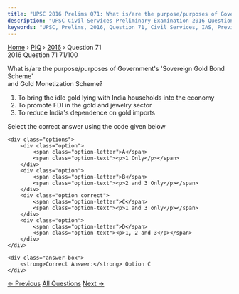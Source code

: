 ```yaml
---
title: "UPSC 2016 Prelims Q71: What is/are the purpose/purposes of Government's 'Sovereign..."
description: "UPSC Civil Services Preliminary Examination 2016 Question 71 with options and answer"
keywords: "UPSC, Prelims, 2016, Question 71, Civil Services, IAS, Previous Year Questions"
---
```


<nav class="breadcrumb">
    <a href="../../">Home</a>
    <span>›</span>
    <a href="../">PIQ</a>
    <span>›</span>
    <a href="./">2016</a>
    <span>›</span>
    <span>Question 71</span>
</nav>

<div class="question-header">
    <div class="question-meta">
        <span class="year-badge">2016</span>
        <span class="question-number">Question 71</span>
        <span class="progress">71/100</span>
    </div>
    <div class="progress-bar">
        <div class="progress-fill" style="width: 71.0%"></div>
    </div>
</div>

<div class="question-content">
    <div class="question-text">
        <p>What is/are the purpose/purposes of Government's 'Sovereign Gold Bond Scheme'<br />
and Gold Monetization Scheme?</p>
<ol>
<li>To bring the idle gold lying with India households into the economy</li>
<li>To promote FDI in the gold and jewelry sector</li>
<li>To reduce India's dependence on gold imports</li>
</ol>
<p>Select the correct answer using the code given below</p>
    </div>
    
    <div class="options">
        <div class="option">
            <span class="option-letter">A</span>
            <span class="option-text"><p>1 Only</p></span>
        </div>
        <div class="option">
            <span class="option-letter">B</span>
            <span class="option-text"><p>2 and 3 Only</p></span>
        </div>
        <div class="option correct">
            <span class="option-letter">C</span>
            <span class="option-text"><p>1 and 3 only</p></span>
        </div>
        <div class="option">
            <span class="option-letter">D</span>
            <span class="option-text"><p>1, 2 and 3</p></span>
        </div>
    </div>

    <div class="answer-box">
        <strong>Correct Answer:</strong> Option C
    </div>
</div>

<div class="question-nav">
    <a href="../q070-which-of-the-following-is-not-a-member-of-gulf-coo/" class="nav-btn prev">← Previous</a>
    <a href="../" class="nav-btn center">All Questions</a>
    <a href="../q072-belt-and-road-initiative-is-sometimes-mentioned-in/" class="nav-btn next">Next →</a>
</div>
